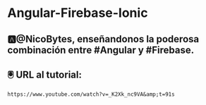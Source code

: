 # Angular-Firebase-Ionic

## 🅰@NicoBytes, enseñandonos la poderosa combinación entre #Angular y #Firebase. 
## 🖲 URL al tutorial:
```
https://www.youtube.com/watch?v=_K2Xk_nc9VA&amp;t=91s
```
